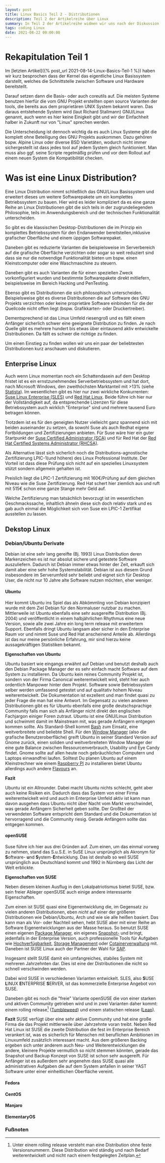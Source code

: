 ```yaml
---
layout: post
title: Linux Basics Teil 2 - Distributionen
description: Teil 2 der Artikelreihe über Linux 
summary: In Teil 2 der Artikelreihe widmen wir uns nach der Diskussion über den Kernel und die coreutils den höheren Systemschichten die schlußendlich in einer Distribution als Gesamt-OS münden.  
tags: coding Linux
date: 2021-08-22 00:00:00
---
```


# Rekapitulation Teil 1

Im [letzten Artikel]({% post_url 2021-08-14-Linux-Basics-Teil-1 %}) haben wir kurz besprochen dass der Kernel das eigentliche Linux Basissystem darstellt, welches die Schnittstelle zwischen Software und Hardware bereitstellt.

Darauf setzen dann die Basis- oder auch coreutils auf. Die meisten Systeme benutzen hierfür die vom GNU Projekt erstellten open source Varianten der tools, die bereits aus dem proprietären UNIX System bekannt waren. Das daraus entstehende System wird (laut Richard Stallmann) GNU/Linux genannt, auch wenn es hier keine Einigkeit gibt und wir der Einfachheit halber in Zukunft nur von "Linux" sprechen werden. 

Die Unterscheidung ist dennoch wichtig da es auch Linux Systeme gibt die komplett ohne Beteiligung des GNU Projekts auskommen. Dazu gehören bspw. Alpine Linux oder diverse BSD Varietäten, wodurch nicht immer sichergestellt ist dass jedes tool auf jedem System gleich funktioniert. Man muss also ggf. seine Scripte regelmäßig prüfen und vor dem Rollout auf einem neuen System die Kompatibilität checken.

# Was ist eine Linux Distribution?

Eine Linux Distribution nimmt schließlich das GNU/Linux Basissystem und erweitert dieses um weitere Softwarepakete um ein komplettes Betriebssystem zu bauen. Hier wird es leider kompliziert da es eine ganze Reihe an Linux Distributionen gibt die sich teils in der zugrundeliegenden Philosophie, teils im Anwendungsbereich und der technischen Funktionalität unterscheiden.

So gibt es die klassischen Desktop-Distributionen die im Prinzip ein komplettes Betriebssystem für den Endanwender bereitstellen,inklusive grafischer Oberfläche und einem üppigen Softwarepaket.

Daneben gibt es reduzierte Varianten die beispielsweise im Serverbereich auf die grafische Oberfläche verzichten oder sogar so weit reduziert sind dass sie nur die notwendige Funktionalität bieten um bspw. einen Kleinstcomputer oder eine Waschmaschine zu steuern.

Daneben gibt es auch Varianten die für einen speziellen Zweck vorkonfiguriert wurden und bestimmte Softwarepakete direkt mitliefern, beispielsweise im Bereich Hacking und PenTesting.

Ebenso gibt es Distributionen die sich philosophisch unterscheiden. Beispielsweise gibt es diverse Distributionen die auf Software des GNU Projekts verzichten oder keine proprietäre Software einbinden für die der Quellcode nicht offen liegt (bspw. Grafikkarten- oder Druckertreiber).

Dementsprechend ist das Linux Umfeld riesengroß und es fällt einem Anfänger sicherlich schwer eine geeignete Distribution zu finden. Je nach Quelle gibt es mehrere hundert bis etwas über eintausend aktiv entwickelte Distributionen. Da fällt es schwer die richtige zu finden.

Um einen Einstieg zu finden wollen wir uns ein paar der beliebtesten Distributionen kurz anschauen und diskutieren.

## Enterprise Linux

Auch wenn Linux momentan noch ein Schattendasein auf dem Desktop fristet ist es ein ernstzunehmendes Serverbetriebssystem und hat dort, nach Microsoft Windows, den zweithöchsten Marktanteil mit >13% (siehe [Statista](https://www.statista.com/statistics/915085/global-server-share-by-os/)). Im wesentlichen gibt es hier nur zwei wirkliche Konkurrenten: [Suse Linux Enterprise (SLES)](https://www.suse.com/de-de/) und [Red Hat Linux](https://www.redhat.com/de/). Beide führe ich hier nur der Vollständigkeit auf, da entsprechende Lizenzen für diese Betriebssystem auch wirklich "Enterprise" sind und mehrere tausend Euro betragen können. 

Trotzdem ist es für den geneigten Nutzer vielleicht ganz spannend sich mit beiden auseinander zu setzen, da sowohl Suse als auch Redhat eigene Fortbildungen und Zertifizierungen anbieten. Für Suse wäre hier ein guter Startpunkt der [Suse Certified Administrator (SCA)](https://training.suse.com/certification/sca-sles-15/) und für Red Hat der [Red Hat Certified Systems Administrator (RHCSA)](https://www.redhat.com/de/services/certification/rhcsa).

Als Alternative lässt sich sicherlich noch die Distributions-agnostische Zertifizierung LPIC-1(und höhere) des Linux Professional Institute. Der Vorteil ist dass diese Prüfung sich nicht auf ein spezielles Linuxsystem stützt sondern allgemein gehalten ist.

Preislich liegt die LPIC-1 Zertifizierung mit 160€/Prüfung auf dem gleichen Niveau wie die Suse Zertifizierung. Red Hat schert hier ziemlich aus und ruft mit 515€ schon eine ganze Stange mehr Geld auf.

Welche Zertifizierung man tatsächlich bevorzugt ist im wesentlichen Geschmackssache, inhaltlich ähneln diese sich doch relativ stark und es gab auch einmal die Möglichkeit sich von Suse ein LPIC-1 Zertifikat ausstellen zu lassen.

## Dekstop Linux

### Debian/Ubuntu Derivate

Debian ist eine sehr lang gereifte (Bj. 1993) Linux Distribution deren Markenzeichen es ist nur absolut sichere und getestete Software auszuliefern. Dadurch ist Debian immer etwas hinter der Zeit, erkauft sich damit aber eine sehr hohe Systemstabilität. Debian ist aus diesem Grund insbesondere im Serverumfeld sehr beliebt und eignet sich für Desktop User, die nicht nur 10 Jahre alte Software nutzen möchten, eher weniger.

#### Ubuntu

Hier kommt Ubuntu ins Spiel das als Abkömmling von Debian konzipiert wurde mit dem Ziel Debian für den Normaluser nutzbar zu machen. Mittlerweile ist Ubuntu ebenfalls eine sehr ausgereifte Distribution (Bj. 2004) und veröffentlicht in einem halbjährlichen Rhythmus eine neue Version, sowie alle zwei Jahre ein long term release mit erweitertem Support. Ebenfalls dringt Ubuntu langsam aber sicher in den Enterprise Raum vor und nimmt Suse und Red Hat anscheinend Anteile ab. Allerdings ist das nur meine persönliche Erfahrung, mir sind hierzu keine aussagekräftigen Statistiken bekannt.

**Eigenschaften von Ubuntu**

Ubuntu basiert wie eingangs erwähnt auf Debian und benutzt deshalb auch den Debian Package Manager der es sehr einfach macht Software auf dem System zu installieren. Da Ubuntu kein reines Community Projekt ist, sondern von der Firma Canonical weiterentwickelt wird, steht hier auch ordentlich Manpower hinter dem Projekt. Software sowie Betriebssystem selber werden umfassend getestet und auf qualitativ hohem Niveau weiterentwickelt. Die Dokumentation ist exzellent und man findet quasi zu jeder Frage die man hat eine Antwort. Im Gegensatz zu vielen anderen Distributionen gibt es für Ubuntu ebenfalls eine große deutschsprachige Community falls man sich als Anfänger nicht direkt den englischen Fachjargon einiger Foren zutraut.
Ubuntu ist eine GNU/Linux Distribution und schwimmt damit im Mainstream mit, was gerade Anfängern entgegen kommen sollte. Als Standard-Shell kommt [Bash](https://www.gnu.org/software/bash/) zum Einsatz, eine weitverbreitete und beliebte Shell. 
Für den [Window Manager](https://de.wikipedia.org/wiki/Fenstermanager) (also die grafische Benutzeroberfläche) greift Ubuntu in seiner Standard Version auf Gnome zurück, einen soliden und weitverbreiteten Window Manager der eine gute Balance zwischen Ressourcenverbrauch, Usability und Eye Candy findet. Gnome sollte auf allen heute noch gebräuchlichen Computern und Laptops einwandfrei laufen. Solltest Du planen Ubuntu auf einem Kleinstrechner wie einem [Raspberry PI](https://www.raspberrypi.org/products/raspberry-pi-4-model-b/) zu installieren bietet Ubuntu allerdings auch andere [Flavours](https://ubuntu.com/download/flavours) an.

**Fazit**

Ubuntu ist ein Allrounder. Dabei macht Ubuntu nichts schlecht, geht aber auch keine Risiken ein. Dadurch dass das System von einer Firma weiterentwickelt wird und auch im Enterprise Umfeld aktiv ist kann man davon ausgehen dass Ubuntu nicht über Nacht vom Markt verschwindet, was gerade Anfängern Sicherheit geben sollte.
Der Großteil der verwendeten Software entspricht dem Standard und die Dokumentation ist hervorragend und die Community riesig. Gerade Anfängern sollte das entgegen kommen.

#### openSUSE
Suse führe ich hier aus drei Gründen auf. Zum einen, um das einmal vorweg zu nehmen, stand das S.u.S.E. in SuSE Linux ursprünglich als Akronym für **S**oftware- **u**nd **S**ystem-**E**ntwicklung. Das ist deshalb so weil SUSE ursprünglich aus Deutschland kommt und 1992 in Nürnberg das Licht der Welt erblickte. 

**Eigenschaften von SUSE** 

Neben diesem kleinen Ausflug in den Lokalpatriotismus bietet SUSE, bzw. sein freier Ableger openSUSE auch einige andere interessante Eigenschaften.

Zum einen ist SUSE quasi eine Eigenentwicklung die, im Gegensatz zu vielen anderen Distributionen, eben *nicht* auf einer der größeren Distributionen wie Debian/Ubuntu, Arch und wie sie alle heißen basiert. 
Das kann man als Vor- oder Nachteil sehen, hebt SUSE aber mit einer Reihe an Software Eigenentwicklungen aus der Masse heraus. 
So benutzt SUSE einen eigenen [Package Manager](https://de.opensuse.org/Zypper), ein eigenes [Snapshot-](https://de.opensuse.org/openSUSE:Snapper_Tutorial) und bringt, jedenfalls in der Enterprise Version, auch professionelle Tools für Aufgaben wie [Hochverfügbarkeit](https://www.suse.com/de-de/products/highavailability/), [Storage Management](https://www.suse.com/de-de/products/longhorn/) oder [Cotainerverwaltung](https://www.suse.com/de-de/products/suse-rancher/) mit. Daneben ist SUSE Linux auch der Partner der Wahl für [SAP](https://www.suse.com/de-de/solutions/run-sap-solutions/).

Insgesamt stellt SUSE damit ein umfangreiches, stabiles System mit mehreren Jahrzehnten dar. Dies ist eine der Distributionen die nicht so schnell verschwinden werden.

Dabei wird SUSE in verschiedenen Varianten entwickelt. SLES, also **S**USE **L**INUX **E**NTERPRISE **S**ERVER, ist das kommerzielle Enterprise Angebot von SUSE. 

Daneben gibt es noch die "freie" Variante openSUSE die von einer starken und aktiven Community getrieben wird und in zwei Varianten daher kommt: einem rolling release[^rollingRelease] ([Tumbleweed](https://en.opensuse.org/Portal:Tumbleweed)) und einem statischen release ([Leap](https://www.opensuse.org/#Leap)). 

**Fazit**
SUSE verfügt über eine sehr aktive Community und hat eine große Firma die das Projekt mittlerweile über Jahrzehnte voran treibt. 
Neben Red Hat Linux ist SUSE die zweite Distribution die fest im Enterprise Bereich verankert ist, was es sicherlich für Menschen mit beruflichen Ambitionen im Linuxumfeld zusätzlich interessant macht. Aus dem größeren Backing ergeben sich unter anderem auch Neu- und Weiterentwicklungen die andere, kleinere Projekte vermutlich so nicht stemmen könnten, gerade das Snapshot und Backup Konzept von SUSE ist schon sehr ausgereift. 
Für Anfänger ist es außerdem sehr angenehm dass SUSE quasi alle administrativen Aufgaben die auf dem System anfallen in seiner YAST Software unter einer einheitlichen Oberfläche vereint.

#### Fedora


#### CentOS


#### Manjaro


#### ElementaryOS


### Fußnoten
[^rollingRelease]: Unter einem rolling release versteht man eine Distribution ohne feste Versionsnummern. Diese Distribution wird ständig und nach Bedarf weiterentwickelt und nicht nach einem festgelegten Zeitplan.